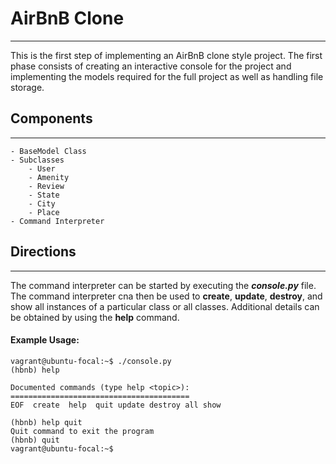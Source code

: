 # AirBnB Clone
---
This is the first step of implementing an AirBnB clone style project.
The first phase consists of creating an interactive console for the project and implementing the models required for the full project as well as handling file storage.

## Components
---
    - BaseModel Class
    - Subclasses
        - User
        - Amenity
        - Review
        - State
        - City
        - Place
    - Command Interpreter

## Directions
---
The command interpreter can be started by executing the ***console.py*** file. The command interpreter cna then be used to **create**, **update**, **destroy**, and show all instances of a particular class or all classes. Additional details can be obtained by using the **help** command.

#### Example Usage:

    vagrant@ubuntu-focal:~$ ./console.py
    (hbnb) help

    Documented commands (type help <topic>):
    ========================================
    EOF  create  help  quit update destroy all show

    (hbnb) help quit
    Quit command to exit the program
    (hbnb) quit
    vagrant@ubuntu-focal:~$
